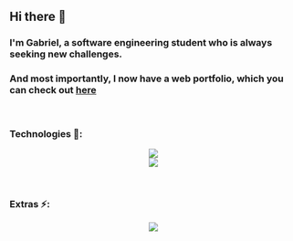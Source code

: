 ## Hi there 👋

### I'm Gabriel, a software engineering student who is always seeking new challenges. 
### And most importantly, I now have a web portfolio, which you can check out <a href="https://gabriel-mesq.github.io/webPortfolio/" target="_blank">here<a>
<br/>

### Technologies 📡:

<p align="center">
  <img src="https://skillicons.dev/icons?i=py,c,java" />
  <br/>
  <img src="https://skillicons.dev/icons?i=html,css,js" />
</p>

<br/>

### Extras ⚡:

<p align="center">
 <img src="https://leetcard.jacoblin.cool/Gabriel-Mesq?theme=nord&font=Manjari?width=500&height=200" />
</p>

<!--
**Gabriel-Mesq/Gabriel-Mesq** is a ✨ _special_ ✨ repository because its `README.md` (this file) appears on your GitHub profile.

Here are some ideas to get you started:

- 🔭 I’m currently working on ...
- 🌱 I’m currently learning ...
- 👯 I’m looking to collaborate on ...
- 🤔 I’m looking for help with ...
- 💬 Ask me about ...
- 📫 How to reach me: ...
- 😄 Pronouns: ...
- ⚡ Fun fact: ...
-->

